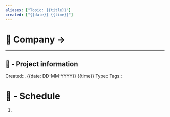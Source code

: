 ```yaml
---
aliases: ["Topic: {{title}}"]
created: ["{{date}} {{time}}"]
---
```

# 🏦 Company -> 

---
## 📢 - Project information
Created::. {{date: DD-MM-YYYY}} {{time}}
Type::
Tags::
# 📅 - Schedule  
1. 